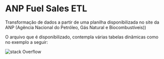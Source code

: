# ANP Fuel Sales ETL
Transformação de dados a partir de uma planilha disponibilizada no site da ANP (Agência Nacional do Petróleo, Gás Natural e Biocombustíveis))


O arquivo que é disponibilizado, contempla várias tabelas dinâmicas como no exemplo a seguir:


![stack Overflow](https://raw.githubusercontent.com/raizen-analytics/data-engineering-test/master/images/pivot.png)
